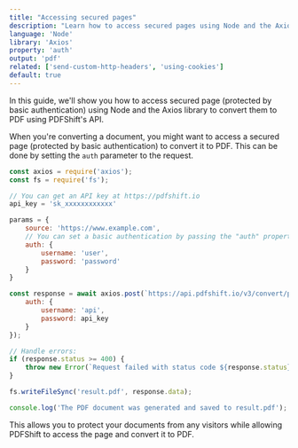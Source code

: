 ```yaml
---
title: "Accessing secured pages"
description: "Learn how to access secured pages using Node and the Axios library. This guide offers detailed steps with code samples in Node and the Axios library, highlighting how you can acces page protected by basic authentication to convert them to PDF using PDFShift's API."
language: 'Node'
library: 'Axios'
property: 'auth'
output: 'pdf'
related: ['send-custom-http-headers', 'using-cookies']
default: true
---
```


In this guide, we'll show you how to access secured page (protected by basic authentication) using Node and the Axios library to convert them to PDF using PDFShift's API.

When you're converting a document, you might want to access a secured page (protected by basic authentication) to convert it to PDF. This can be done by setting the `auth` parameter to the request.

```javascript
const axios = require('axios');
const fs = require('fs');

// You can get an API key at https://pdfshift.io
api_key = 'sk_xxxxxxxxxxxx'

params = {
    source: 'https://www.example.com',
    // You can set a basic authentication by passing the "auth" property which contains a username and password
    auth: {
        username: 'user',
        password: 'password'
    }
}

const response = await axios.post(`https://api.pdfshift.io/v3/convert/pdf`, params, {
    auth: {
        username: 'api',
        password: api_key
    }
});

// Handle errors:
if (response.status >= 400) {
    throw new Error(`Request failed with status code ${response.status}: ${response.data}`);
}

fs.writeFileSync('result.pdf', response.data);

console.log('The PDF document was generated and saved to result.pdf');
```

This allows you to protect your documents from any visitors while allowing PDFShift to access the page and convert it to PDF.
